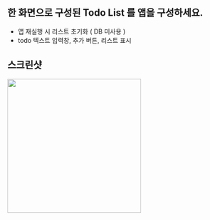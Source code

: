 ## 한 화면으로 구성된 Todo List 를 앱을 구성하세요.
- 앱 재실행 시 리스트 초기화 ( DB 미사용 )
- todo 텍스트 입력창, 추가 버튼, 리스트 표시

## 스크린샷
<img src="https://github.com/vmkmym/android-templates/assets/71699054/87331f0f-4423-4a38-baf0-b058981bcd68" width="300">

